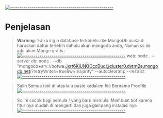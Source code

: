 [![-----------------------------------------------------](https://raw.githubusercontent.com/andreasbm/readme/master/assets/lines/colored.png)](#table-of-contents)
# Penjelasan 
 
> **Warning**: >Jika ingin database terkoneksi ke MongoDb 
maka di haruskan daftar terlebih dahulu 
akun mongodb anda, Namun sc ini ada akun
Mongo gratis :
[![-----------------------------------------------------](https://raw.githubusercontent.com/andreasbm/readme/master/assets/lines/colored.png)](#table-of-contents)
web: node . --server
db: node . --db "mongodb+srv://botwa:Jxrt6KiUNOOccDuo@cluster0.dytrn2e.mongodb.net/?retryWrites=true&w=majority" --autocleartmp --restrict
[![-----------------------------------------------------](https://raw.githubusercontent.com/andreasbm/readme/master/assets/lines/colored.png)](#table-of-contents)

>Salin Semua text di atas lalu paste kedalam file 
>Bernama Procfile
[![-----------------------------------------------------](https://raw.githubusercontent.com/andreasbm/readme/master/assets/lines/colored.png)](#table-of-contents)

>Sc ini cocok bagi pemula / yang baru memulai 
>Membuat bot karena fitur nya mudah di mengerti
>dan juga gampang instalasi nya
[![-----------------------------------------------------](https://raw.githubusercontent.com/andreasbm/readme/master/assets/lines/colored.png)](#table-of-contents)
 
